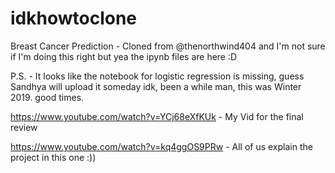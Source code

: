 # idkhowtoclone
Breast Cancer Prediction - Cloned from @thenorthwind404 and I'm not sure if I'm doing this right but yea the ipynb files are here :D 

P.S. - It looks like the notebook for logistic regression is missing, guess Sandhya will upload it someday idk, been a while man, this was Winter 2019. good times.

https://www.youtube.com/watch?v=YCj68eXfKUk - My Vid for the final review

https://www.youtube.com/watch?v=kq4ggOS9PRw - All of us explain the project in this one :))
